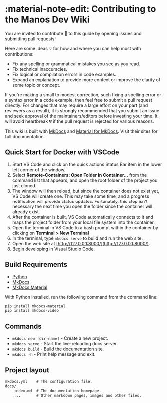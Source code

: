 # :material-note-edit: Contributing to the Manos Dev Wiki

You are invited to contribute 💖 to this guide by opening issues and
submitting pull requests!

Here are some ideas 💡 for how and where you can help most with
contributions:

- Fix any spelling or grammatical mistakes you see as you read.
- Fix technical inaccuracies.
- Fix logical or compilation errors in code examples.
- Expand an explanation to provide more context or improve the clarity of some
  topic or concept.

If you're making a small to modest correction, such fixing a spelling error or
a syntax error in a code example, then feel free to submit a pull request
directly. For changes that may require a large effort on your part (and
reviewers as a result), it is strongly recommended that you submit an issue
and seek approval of the maintainers/editors before investing your time. It
will avoid heartbreak 💔 if the pull request is rejected for various reasons.

This wiki is built with [MkDocs](https://www.mkdocs.org) and
[Material for MkDocs](https://squidfunk.github.io/mkdocs-material/). Visit their
sites for full documentation.

## Quick Start for Docker with VSCode

1. Start VS Code and click on the quick actions Status Bar item in the lower left corner of the window.
2. Select **Remote-Containers: Open Folder in Container...** from the command list that appears, and open the root folder of the project you just cloned.
3. The window will then reload, but since the container does not exist yet, VS Code will create one. This may take some time, and a progress notification will provide status updates. Fortunately, this step isn't necessary the next time you open the folder since the container will already exist.
4. After the container is built, VS Code automatically connects to it and maps the project folder from your local file system into the container.
5. Open the terminal in VS Code to a bash prompt within the container by clicking on **Terminal > New Terminal**
6. In the terminal, type `mkdocs serve` to build and run the web site.
7. Open the web site at [http://127.0.0.1:8000/](http://127.0.0.1:8000/).
8. Begin developing in Visual Studio Code.

## Build Requirements

- [Python](https://www.python.org/)
- [MkDocs](https://www.mkdocs.org)
- [MkDocs Material](https://squidfunk.github.io/mkdocs-material/)

With Python installed, run the following command from the command line:

```sh
pip install mkdocs-material
pip install mkdocs-video
```

## Commands

- `mkdocs new [dir-name]` - Create a new project.
- `mkdocs serve` - Start the live-reloading docs server.
- `mkdocs build` - Build the documentation site.
- `mkdocs -h` - Print help message and exit.

## Project layout

```txt
mkdocs.yml    # The configuration file.
docs/
    index.md  # The documentation homepage.
    ...       # Other markdown pages, images and other files.
```
